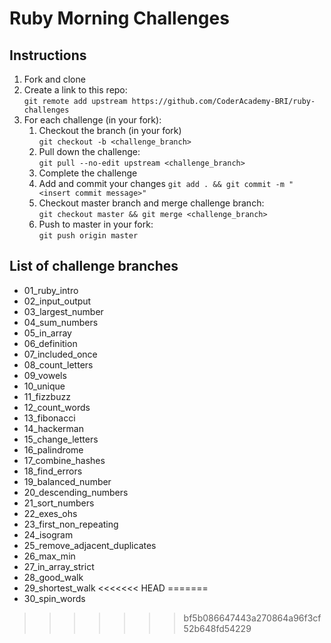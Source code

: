 # Ruby Morning Challenges

## Instructions
1. Fork and clone
2. Create a link to this repo: <br/>
   `git remote add upstream https://github.com/CoderAcademy-BRI/ruby-challenges`
3. For each challenge (in your fork):
    1. Checkout the branch (in your fork)<br/>
     `git checkout -b <challenge_branch>`
    3. Pull down the challenge: <br/>
     `git pull --no-edit upstream <challenge_branch>`
    4. Complete the challenge
    5. Add and commit your changes
    `git add . && git commit -m "<insert commit message>"`
    6. Checkout master branch and merge challenge branch:<br/>
    `git checkout master && git merge <challenge_branch>`
    7. Push to master in your fork:<br/>
     `git push origin master`

## List of challenge branches
* 01_ruby_intro
* 02_input_output
* 03_largest_number
* 04_sum_numbers
* 05_in_array
* 06_definition
* 07_included_once
* 08_count_letters
* 09_vowels
* 10_unique
* 11_fizzbuzz
* 12_count_words
* 13_fibonacci
* 14_hackerman
* 15_change_letters
* 16_palindrome
* 17_combine_hashes
* 18_find_errors
* 19_balanced_number
* 20_descending_numbers
* 21_sort_numbers
* 22_exes_ohs
* 23_first_non_repeating
* 24_isogram
* 25_remove_adjacent_duplicates
* 26_max_min
* 27_in_array_strict
* 28_good_walk
* 29_shortest_walk
<<<<<<< HEAD
=======
* 30_spin_words
>>>>>>> bf5b086647443a270864a96f3cf52b648fd54229
